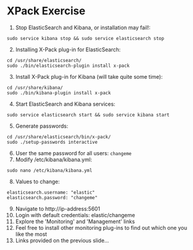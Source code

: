 # XPack Exercise #

1. Stop ElasticSearch and Kibana, or installation may fail!:
```
sudo service kibana stop && sudo service elasticsearch stop
```
2. Installing X-Pack plug-in for ElasticSearch:
```
cd /usr/share/elasticsearch/
sudo ./bin/elasticsearch-plugin install x-pack
```
3. Install X-Pack plug-in for Kibana (will take quite some time):
```
cd /usr/share/kibana/
sudo ./bin/kibana-plugin install x-pack
```
4. Start ElasticSearch and Kibana services:
```
sudo service elasticsearch start && sudo service kibana start
```
5. Generate passwords:
```
cd /usr/share/elasticsearch/bin/x-pack/
sudo ./setup-passwords interactive
```
6. User the same password for all users: ```changeme```
7. Modify /etc/kibana/kibana.yml:
```
sudo nano /etc/kibana/kibana.yml
```
8. Values to change:
```
elasticsearch.username: "elastic"
elasticsearch.password: "changeme"
```
9. Navigate to http://ip-address:5601
10. Login with default credentials: elastic/changeme
11. Explore the 'Monitoring' and 'Management' links
12. Feel free to install other monitoring plug-ins to find out which one you like the most
13. Links provided on the previous slide...
